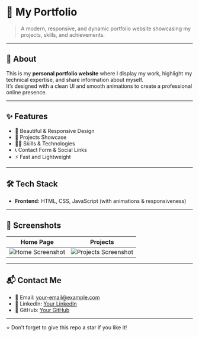 # 🌟 My Portfolio

> A modern, responsive, and dynamic portfolio website showcasing my projects, skills, and achievements.

---

## 🚀 About

This is my **personal portfolio website** where I display my work, highlight my technical expertise, and share information about myself.  
It’s designed with a clean UI and smooth animations to create a professional online presence.  

---

## ✨ Features

- 🎨 Beautiful & Responsive Design  
- 📂 Projects Showcase  
- 🧑‍💻 Skills & Technologies  
- 📞 Contact Form & Social Links  
- ⚡ Fast and Lightweight  

---

## 🛠️ Tech Stack

- **Frontend:** HTML, CSS, JavaScript (with animations & responsiveness)  
---

## 📸 Screenshots

| Home Page | Projects |
|-----------|----------|
| ![Home Screenshot](link-to-homepage-screenshot) | ![Projects Screenshot](link-to-projects-screenshot) |

---

## 📬 Contact Me

- 📧 Email: [your-email@example.com](mailto:your-email@example.com)  
- 💼 LinkedIn: [Your LinkedIn](https://linkedin.com/in/yourprofile)  
- 🐙 GitHub: [Your GitHub](https://github.com/yourusername)  

---

⭐ Don’t forget to give this repo a star if you like it!
